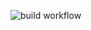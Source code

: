 ![build workflow](https://github.com/alexdesander/chikage/actions/workflows/build_and_test.yml/badge.svg)
